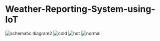 # Weather-Reporting-System-using-IoT
![schematic diagram2](https://github.com/Yamini630/Weather-Reporting-System-using-IoT/assets/138252889/b45d34ea-0008-4117-a581-c0912d2862f4)
![cold](https://github.com/Yamini630/Weather-Reporting-System-using-IoT/assets/138252889/fd4b13d6-105f-4243-8710-18f5f48f2b87)
![hot](https://github.com/Yamini630/Weather-Reporting-System-using-IoT/assets/138252889/4ad174b6-6952-4c2f-971b-0a3005cf7c5b)
![normal ](https://github.com/Yamini630/Weather-Reporting-System-using-IoT/assets/138252889/7ede3fd1-253c-4561-97f8-af81c46db677)







